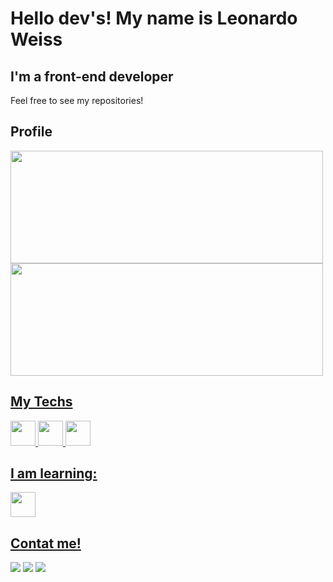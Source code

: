 <h1>Hello dev's! My name is Leonardo Weiss</h1>
<h2>I'm a front-end developer</h2>
<p>Feel free to see my repositories!</p>
<h2>Profile</h2>
<div>
<a href="https://github.com/leonardoweiss">
<img height="180em" src="https://github-readme-stats.vercel.app/api/top-langs/?username=leonardoweiss&layout=compact&langs_count=7&theme=dracula" width="500"/>
<img height="180em" src="https://github-readme-stats.vercel.app/api?username=leonardoweiss&show_icons=true&theme=dracula&include_all_commits=true&count_private=true" width="500"/>
</div>
<h2>My Techs</h2>
  <img src="https://cdn.jsdelivr.net/gh/devicons/devicon/icons/html5/html5-original.svg" width="40" height="40" /> 
  <img src="https://cdn.jsdelivr.net/gh/devicons/devicon/icons/css3/css3-original.svg" width="40" height="40" /> 
  <img src="https://cdn.jsdelivr.net/gh/devicons/devicon/icons/javascript/javascript-original.svg" width="40" height="40" />
  <h2>I am learning:</h2>
  <img src="https://cdn.jsdelivr.net/gh/devicons/devicon/icons/git/git-original.svg" width="40" height="40" />
  <h2>Contat me!</h2>
<div>
<a href="https://www.linkedin.com/in/leonardo-weiss-145aa1233/" target="_blank"><img src="https://img.shields.io/badge/-LinkedIn-%230077B5?style=for-the-badge&logo=linkedin&logoColor=white" target="_blank"></a>
<a href="https://instagram.com/leonardo.sw" target="_blank"><img src="https://img.shields.io/badge/-Instagram-%23E4405F?style=for-the-badge&logo=instagram&logoColor=white" target="_blank"></a>
<a href = "mailto:lsweissleo@gmail.com"><img src="https://img.shields.io/badge/Gmail-D14836?style=for-the-badge&logo=gmail&logoColor=white" target="_blank"></a>
</div>
